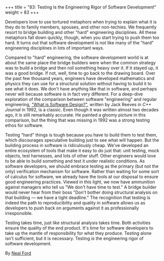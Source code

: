 +++
title = "83: Testing Is the Engineering Rigor of Software Development"
weight = 83
+++

Developers love to use tortured metaphors when trying to explain what it is they do to family members, spouses, and other non-techies. We frequently resort to bridge building and other "hard" engineering disciplines. All these metaphors fall down quickly, though, when you start trying to push them too hard. It turns out that software development is *not* like many of the "hard" engineering disciplines in lots of important ways.

Compared to "hard" engineering, the software development world is at about the same place the bridge builders were when the common strategy was to build a bridge and then roll something heavy over it. If it stayed up, it was a good bridge. If not, well, time to go back to the drawing board. Over the past few thousand years, engineers have developed mathematics and physics they can use for a structural solution without having to build it to see what it does. We don't have anything like that in software, and perhaps never will because software is in fact very different. For a deep-dive exploration of the comparison between software "engineering" and regular engineering, ["What is Software Design?"](http://www.developerdotstar.com/mag/articles/reeves_design.html), written by Jack Reeves in *C++ Journal* in 1992, is a classic. Even though it was written almost two decades ago, it is still remarkably accurate. He painted a gloomy picture in this comparison, but the thing that was missing in 1992 was a strong testing ethos for software.

Testing "hard" things is tough because you have to build them to test them, which discourages speculative building just to see what will happen. But the building process in software is ridiculously cheap. We've developed an entire ecosystem of tools that make it easy to do just that: unit testing, mock objects, test harnesses, and lots of other stuff. Other engineers would love to be able to build something and test it under realistic conditions. As software developers, we should embrace testing as the primary (but not the only) verification mechanism for software. Rather than waiting for some sort of calculus for software, we already have the tools at our disposal to ensure good engineering practices. Viewed in this light, we now have ammunition against managers who tell us "We don't have time to test." A bridge builder would never hear from their boss "Don't bother doing structural analysis on that building — we have a tight deadline." The recognition that testing is indeed the path to reproducibility and quality in software allows us as developers to push back on arguments against it as professionally irresponsible.

Testing takes time, just like structural analysis takes time. Both activities ensure the quality of the end product. It's time for software developers to take up the mantle of responsibility for what they produce. Testing alone isn't sufficient, but it is necessary. Testing *is* the engineering rigor of software development.

By [Neal Ford](http://programmer.97things.oreilly.com/wiki/index.php/Neal_Ford)
